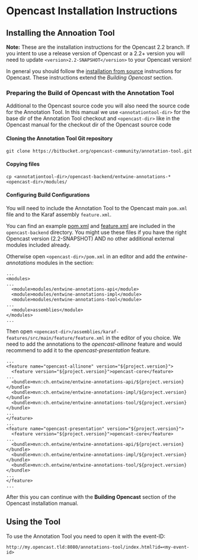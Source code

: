 # Opencast Installation Instructions

## Installing the Annoation Tool 

__Note:__ These are the installation instructions for the Opencast 2.2 branch. If you intent to use a release version
of Opencast or a 2.2+ version you will need to update `<version>2.2-SNAPSHOT</version>` to your Opencast version!

In general you should follow the [installation from source](https://docs.opencast.org/r/2.2.x/admin/installation/)
instructions for Opencast. These instructions extend the _Building Opencast_ section.

### Preparing the Build of Opencast with the Annotation Tool
Additional to the Opencast source code you will also need the source code for the Annotation Tool. In this manual we use `<annotationtool-dir>` for the base dir of the Annotation Tool checkout and `<opencast-dir>` like in the Opencast manual for the checkout dir of the Opencast source code

#### Cloning the Annotation Tool Git repository

    git clone https://bitbucket.org/opencast-community/annotation-tool.git

#### Copying files

    cp <annotationtool-dir>/opencast-backend/entwine-annotations-* <opencast-dir>/modules/

#### Configuring Build Configurations

You will need to include the Annotation Tool to the Opencast main `pom.xml` file and to the Karaf assembly `feature.xml`.

You can find an example [pom.xml](../opencast-backend/pom.xml) and [feature.xml](../opencast-backend/assemblies/karaf-features/src/main/feature/feature.xml) are included in the `opencast-backend` directory. You might use these
files if you have the right Opencast version (2.2-SNAPSHOT) AND no other additional external modules included already.

Otherwise open `<opencast-dir>/pom.xml` in an editor and add the _entwine-annotations_ modules in the <modules> section:

    ...
    <modules>
    ...
      <module>modules/entwine-annotations-api</module>
      <module>modules/entwine-annotations-impl</module>
      <module>modules/entwine-annotations-tool</module>
    ...
      <module>assemblies</module>
    </modules>
    ...


Then open `<opencast-dir>/assemblies/karaf-features/src/main/feature/feature.xml` in the editor of you choice. We need to add the annotations to the _opencast-allinone_ feature and would recommend to add it to the _opencast-presentation_ feature.

    ...
    <feature name="opencast-allinone" version="${project.version}">
      <feature version="${project.version}">opencast-core</feature>
    ...
      <bundle>mvn:ch.entwine/entwine-annotations-api/${project.version}</bundle>
      <bundle>mvn:ch.entwine/entwine-annotations-impl/${project.version}</bundle>
      <bundle>mvn:ch.entwine/entwine-annotations-tool/${project.version}</bundle>
    ...
    </feature>
    ...
    <feature name="opencast-presentation" version="${project.version}">
      <feature version="${project.version}">opencast-core</feature>
    ...
      <bundle>mvn:ch.entwine/entwine-annotations-api/${project.version}</bundle>
      <bundle>mvn:ch.entwine/entwine-annotations-impl/${project.version}</bundle>
      <bundle>mvn:ch.entwine/entwine-annotations-tool/${project.version}</bundle>
    ...
    </feature>
    ...

After this you can continue with the __Building Opencast__ section of the Opencast installation manual.
    
## Using the Tool

To use the Annotation Tool you need to open it with the event-ID:

    http://my.opencast.tld:8080/annotations-tool/index.html?id=<my-event-id>

